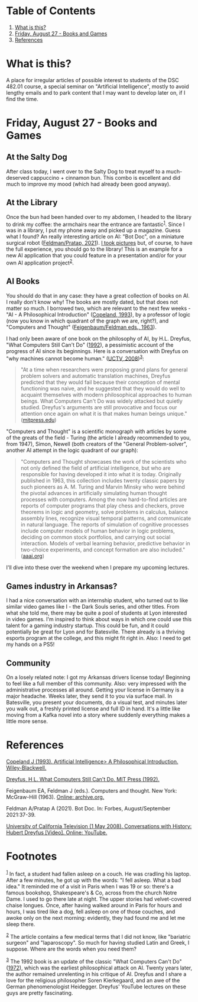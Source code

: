 
# Table of Contents

1.  [What is this?](#orgc3e9f91)
2.  [Friday, August 27 - Books and Games](#org191dc67)
3.  [References](#orgbac1baa)



<a id="orgc3e9f91"></a>

# What is this?

A place for irregular articles of possible interest to students of
the DSC 482.01 course, a special seminar on "Artificial
Intelligence", mostly to avoid lengthy emails and to park content
that I may want to develop later on, if I find the time.


<a id="org191dc67"></a>

# Friday, August 27 - Books and Games


## At the Salty Dog

After class today, I went over to the Salty Dog to treat myself to a
much-deserved cappuccino + cinnamon bun. This combo is excellent and
did much to improve my mood (which had already been good anyway).


## At the Library

Once the bun had been handed over to my abdomen, I headed to the
library to drink my coffee: the armchairs near the entrance are
fantastic<sup><a id="fnr.1" class="footref" href="#fn.1">1</a></sup>. Since I was in a library, I put my phone away and
picked up a magazine. Guess what I found? An really interesting
article on AI: "Bot Doc", on a miniature surgical robot
([Feldman/Pratap, 2021](#orgb6fa39b)). [I took pictures](https://drive.google.com/drive/folders/1pi3qw5vlkWoChkLqOwOTXOewcGJ2hXrc?usp=sharing) but, of course, to have the
full experience, you should go to the library! This is an example
for a new AI application that you could feature in a presentation
and/or for your own AI application project<sup><a id="fnr.2" class="footref" href="#fn.2">2</a></sup>.


## AI Books

You should do that in any case: they have a great collection of
books on AI. I really don't know why! The books are mostly dated,
but that does not matter so much. I borrowed two, which are
relevant to the next few weeks - "AI - A Philosophical
Introduction" ([Copeland, 1993](#org7794099)), by a professor of logic (now you
know in which quadrant of the graph we are, right?), and "Computers
and Thought" ([Feigenbaum/Feldman eds., 1963](#org5dbd515)).

I had only been aware of one book on the philosophy of AI, by
H.L. Dreyfus, "What Computers Still Can't Do" ([1992](#orgb9cf747)), a pessimistic
account of the progress of AI since its beginnings. Here is a
conversation with Dreyfus on "why machines cannot become human."
([UCTV, 2008](#org9e03e1b))<sup><a id="fnr.3" class="footref" href="#fn.3">3</a></sup>:

> "At a time when researchers were proposing grand plans for general
> problem solvers and automatic translation machines, Dreyfus
> predicted that they would fail because their conception of mental
> functioning was naive, and he suggested that they would do well to
> acquaint themselves with modern philosophical approaches to human
> beings. What Computers Can't Do was widely attacked but quietly
> studied. Dreyfus's arguments are still provocative and focus our
> attention once again on what it is that makes human beings unique."
> ([mitpress.edu](https://mitpress.mit.edu/books/what-computers-still-cant-do))

"Computers and Thought" is a scientific monograph with articles by
some of the greats of the field - Turing (the article I already
recommended to you, from 1947), Simon, Newell (both creators of the
"General Problem-solver", another AI attempt in the logic quadrant
of our graph):

> "Computers and Thought showcases the work of the scientists who not
> only defined the field of artificial intelligence, but who are
> responsible for having developed it into what it is
> today. Originally published in 1963, this collection includes
> twenty classic papers by such pioneers as A. M. Turing and Marvin
> Minsky who were behind the pivotal advances in artificially
> simulating human thought processes with computers. Among the now
> hard-to-find articles are reports of computer programs that play
> chess and checkers, prove theorems in logic and geometry, solve
> problems in calculus, balance assembly lines, recognize visual
> temporal patterns, and communicate in natural language. The reports
> of simulation of cognitive processes include computer models of
> human behavior in logic problems, deciding on common stock
> portfolios, and carrying out social interaction. Models of verbal
> learning behavior, predictive behavior in two-choice experiments,
> and concept formation are also included." ([aaai.org](https://www.aaai.org/Press/Books/feigenbaum.php))

I'll dive into these over the weekend when I prepare my upcoming
lectures.


## Games industry in Arkansas?

I had a nice conversation with an internship student, who turned
out to like similar video games like I - the Dark Souls series, and
other titles. From what she told me, there may be quite a pool of
students at Lyon interested in video games. I'm inspired to think
about ways in which one could use this talent for a gaming industry
startup. This could be fun, and it could potentially be great for
Lyon and for Batesville. There already is a thriving esports
program at the college, and this might fit right in. Also: I need
to get my hands on a PS5!


## Community

On a losely related note: I got my Arkansas drivers license today!
Beginning to feel like a full member of this community. Also: very
impressed with the administrative processes all around. Getting
your license in Germany is a major headache. Weeks later, they send
it to you via surface mail. In Batesville, you present your
documents, do a visual test, and minutes later you walk out, a
freshly printed license and full ID in hand. It's a little like
moving from a Kafka novel into a story where suddenly everything
makes a little more sense.


<a id="orgbac1baa"></a>

# References

<a id="org7794099"></a> [Copeland J (1993). Artificial Intelligence> A
Philosophical Introduction. Wiley-Blackwell.](https://www.wiley.com/en-us/Artificial+Intelligence%3A+A+Philosophical+Introduction-p-9780631183853)

<a id="orgea5f4e5"></a>

<a id="orgb9cf747"></a> [Dreyfus, H L. What Computers Still Can't Do. MIT
Press (1992).](https://mitpress.mit.edu/books/what-computers-still-cant-do)

<a id="org5dbd515"></a> Feigenbaum EA, Feldman J (eds.). Computers and
thought. New York: McGraw-Hill (1963). [Online: archive.org.](https://archive.org/details/computersthought00feig)

<a id="orgb6fa39b"></a> Feldman A/Pratap A (2021). Bot Doc. In: Forbes,
August/September 2021:37-39.

<a id="org9e03e1b"></a> [University of California Television (1 May
2008). Conversations with History: Hubert Dreyfus [Video]. Online:
YouTube.](https://youtu.be/-CHgt2Szk-I)


# Footnotes

<sup><a id="fn.1" href="#fnr.1">1</a></sup> In fact, a student had fallen asleep on a couch. He was cradling
his laptop. After a few minutes, he got up with the words: "I fell
asleep. What a bad idea." It reminded me of a visit in Paris when I
was 19 or so: there's a famous bookshop, Shakespeare's & Co, across
from the church Notre Dame. I used to go there late at night. The
upper stories had velvet-covered chaise longues. Once, after having
walked around in Paris for hours and hours, I was tired like a dog,
fell asleep on one of those couches, and awoke only on the next
morning: evidently, they had found me and let me sleep there.

<sup><a id="fn.2" href="#fnr.2">2</a></sup> The article contains a few medical terms that I did not know,
like "bariatric surgeon" and "laparoscopy". So much for having studied
Latin and Greek, I suppose. Where are the words when you need them?

<sup><a id="fn.3" href="#fnr.3">3</a></sup> The 1992 book is an update of the classic "What Computers Can't
Do" ([1972](#orgea5f4e5)), which was the earliest philosophical attack on AI. Twenty years
later, the author remained unrelenting in his critique of AI. Dreyfus
and I share a love for the religious philosopher Soren Kierkegaard,
and an awe of the German phenomenologist Heidegger. Dreyfus' YouTube
lectures on these guys are pretty fascinating.

